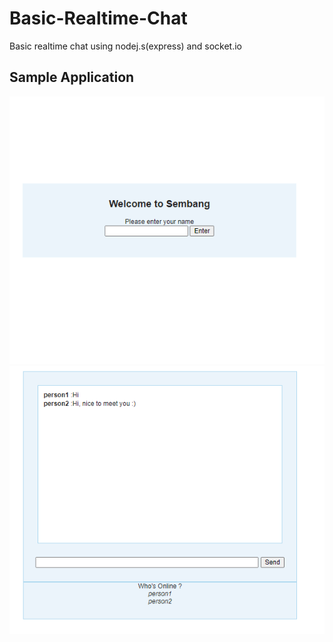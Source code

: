 # Basic-Realtime-Chat
Basic realtime chat using nodej.s(express) and socket.io

## Sample Application 
<img src="https://raw.githubusercontent.com/AfiHisam/Basic-Realtime-Chat/master/ss1.PNG">
<img src="https://raw.githubusercontent.com/AfiHisam/Basic-Realtime-Chat/master/ss2.PNG">
